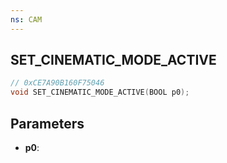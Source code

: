 ```yaml
---
ns: CAM
---
```

## SET_CINEMATIC_MODE_ACTIVE

```c
// 0xCE7A90B160F75046
void SET_CINEMATIC_MODE_ACTIVE(BOOL p0);
```

## Parameters
* **p0**:
